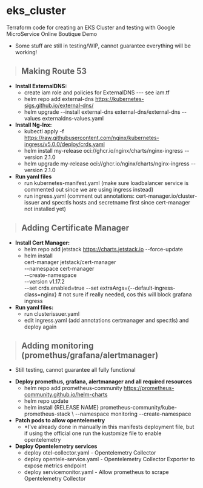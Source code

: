 # eks_cluster

Terraform code for creating an EKS Cluster and testing with Google MicroService Online Boutique Demo

* Some stuff are still in testing/WIP, cannot guarantee everything will be working! 

> ## Making Route 53

- **Install ExternalDNS:**
  - create iam role and policies for ExternalDNS --- see iam.tf
  - helm repo add external-dns https://kubernetes-sigs.github.io/external-dns/
  - helm upgrade --install external-dns external-dns/external-dns --values externaldns-values.yaml
- **Install Ng-Inx:**
  - kubectl apply -f https://raw.githubusercontent.com/nginx/kubernetes-ingress/v5.0.0/deploy/crds.yaml
  - helm install my-release oci://ghcr.io/nginx/charts/nginx-ingress --version 2.1.0
  - helm upgrade my-release oci://ghcr.io/nginx/charts/nginx-ingress --version 2.1.0
- **Run yaml files**
  - run kubernetes-manifest.yaml (make sure loadbalancer service is commented out since we are using ingress instead)
  - run ingress.yaml (comment out annotations: cert-manager.io/cluster-issuer and spec:tls hosts and secretname first since cert-manager not installed yet)

> ## Adding Certificate Manager

- **Install Cert Manager:**
  - helm repo add jetstack https://charts.jetstack.io --force-update
  - helm install \
    cert-manager jetstack/cert-manager \
    --namespace cert-manager \
    --create-namespace \
    --version v1.17.2 \
    --set crds.enabled=true
    --set extraArgs={--default-ingress-class=nginx} # not sure if really needed, cos this will block grafana ingress
- **Run yaml files:**
  - run clusterissuer.yaml
  - edit ingress.yaml (add annotations certmanager and spec:tls) and deploy again

> ## Adding monitoring (promethus/grafana/alertmanager)
* Still testing, cannot guarantee all fully functional 
- **Deploy promethus, grafana, alertmanager and all required resources**
  - helm repo add prometheus-community https://prometheus-community.github.io/helm-charts
  - helm repo update
  - helm install {RELEASE NAME} prometheus-community/kube-prometheus-stack \ --namespace monitoring --create-namespace
- **Patch pods to allow opentelemetry**
  - *I've already done in manually in this manifests deployment file, but if using the official one run the kustomize file to enable opentelemetry
- **Deploy Opentelemetry services**
  - deploy otel-collector.yaml - Opentelemetry Collector
  - deploy opentele-service.yaml - Opentelemetry Collector Exporter to expose metrics endpoint
  - deploy servicemonitor.yaml - Allow prometheus to scrape Opentelemetry Collector


